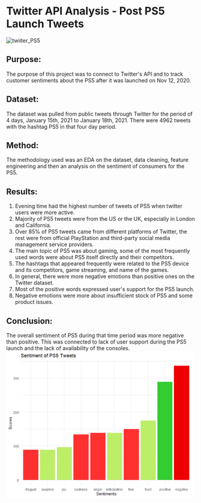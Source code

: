 # Twitter API Analysis - Post PS5 Launch Tweets

![twiiter_PS5](https://pbs.twimg.com/media/Ey2izCCXIAAcYFN.jpg)

## Purpose:
The purpose of this project was to connect to Twitter's API and to track customer sentiments about the PS5 after it was launched on Nov 12, 2020. 

## Dataset:
The dataset was pulled from public tweets through Twitter for the period of 4 days, January 15th, 2021 to January 18th, 2021. There were 4962 tweets with the hashtag PS5 in that four day period.

## Method:
The methodology used was an EDA on the dataset, data cleaning, feature engineering and then an analysis on the sentiment of consumers for the PS5.

## Results:

1) Evening time had the highest number of tweets of PS5 when twitter users were more active.
2) Majority of PS5 tweets were from the US or the UK, especially in London and California.
3) Over 85% of PS5 tweets came from different platforms of Twitter, the rest were from official PlayStation and third-party social media management service providers.
4) The main topic of PS5 was about gaming, some of the most frequently used words were about PS5 itself directly and their competitors.
5) The hashtags that appeared frequently were related to the PS5 device and its competitors, game streaming, and name of the games.
6) In general, there were more negative emotions than positive ones on the Twitter dataset.
7) Most of the positive words expressed user's support for the PS5 launch.
8) Negative emotions were more about insufficient stock of PS5 and some product issues.


## Conclusion:

The overall sentiment of PS5 during that time period was more negative than positive. This was connected to lack of user support during the PS5 launch and the lack of availability of the consoles.
<img src="/images/sentiment_PS5.png" width="500">   
